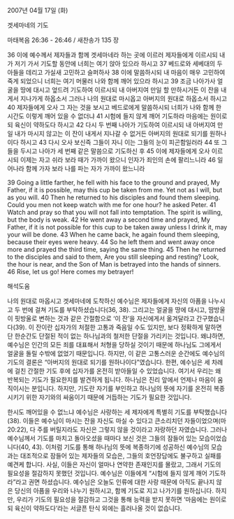 2007년 04월 17일 (화)

겟세마네의 기도



마태복음 26:36 - 26:46 / 새찬송가 135 장


36 이에 예수께서 제자들과 함께 겟세마네라 하는 곳에 이르러 제자들에게 이르시되 내가 저기 가서 기도할 동안에 너희는 여기 앉아 있으라 하시고 37 베드로와 세베대의 두 아들을 데리고 가실새 고민하고 슬퍼하사 38 이에 말씀하시되 내 마음이 매우 고민하여 죽게 되었으니 너희는 여기 머물러 나와 함께 깨어 있으라 하시고 
39 조금 나아가사 얼굴을 땅에 대시고 엎드려 기도하여 이르시되 내 아버지여 만일 할 만하시거든 이 잔을 내게서 지나가게 하옵소서 그러나 나의 원대로 마시옵고 아버지의 원대로 하옵소서 하시고 40 제자들에게 오사 그 자는 것을 보시고 베드로에게 말씀하시되 너희가 나와 함께 한 시간도 이렇게 깨어 있을 수 없더냐 41 시험에 들지 않게 깨어 기도하라 마음에는 원이로되 육신이 약하도다 하시고 42 다시 두 번째 나아가 기도하여 이르시되 내 아버지여 만일 내가 마시지 않고는 이 잔이 내게서 지나갈 수 없거든 아버지의 원대로 되기를 원하나이다 하시고 43 다시 오사 보신즉 그들이 자니 이는 그들의 눈이 피곤함일러라 44 또 그들을 두시고 나아가 세 번째 같은 말씀으로 기도하신 후 45 이에 제자들에게 오사 이르시되 이제는 자고 쉬라 보라 때가 가까이 왔으니 인자가 죄인의 손에 팔리느니라 46 일어나라 함께 가자 보라 나를 파는 자가 가까이 왔느니라  

39 Going a little farther, he fell with his face to the ground and prayed, My Father, if it is possible, may this cup be taken from me. Yet not as I will, but as you will. 40 Then he returned to his disciples and found them sleeping. Could you men not keep watch with me for one hour? he asked Peter. 41 Watch and pray so that you will not fall into temptation. The spirit is willing, but the body is weak. 42 He went away a second time and prayed, My Father, if it is not possible for this cup to be taken away unless I drink it, may your will be done. 43 When he came back, he again found them sleeping, because their eyes were heavy. 44 So he left them and went away once more and prayed the third time, saying the same thing. 45 Then he returned to the disciples and said to them, Are you still sleeping and resting? Look, the hour is near, and the Son of Man is betrayed into the hands of sinners. 46 Rise, let us go! Here comes my betrayer!

해석도움





나의 원대로 마옵시고  겟세마네에 도착하신 예수님은 제자들에게 자신의 아픔을 나누시고 두 번에 걸쳐 기도를 부탁하셨습니다(36, 38). 그리고는 얼굴을 땅에 대시고, 땀방울이 핏방울로 변하는 것과 같은 간절함으로 ‘이 잔’을 자신에게서 옮겨달라고 간구했습니다(39). 이 잔이란 십자가의 처절한 고통과 죽음일 수도 있지만, 보다 정확하게 말하면 단 한순간도 단절된 적이 없는 하나님과의 철저한 단절을 가리키는 것입니다. 왜냐하면, 예수님은 인간의 모든 죄를 대표해서 처형을 당하실 것이기 때문에 하나님도 그에게서 얼굴을 돌릴 수밖에 없었기 때문입니다. 하지만, 이 같은 고통스러운 순간에도 예수님의 기도의 결론은 “아버지의 원대로 되기를 원하나이다”였습니다. 한편, 예수님은 세 차례에 걸친 간절한 기도 후에 십자가를 온전히 받아들일 수 있었습니다. 여기서 우리는 왜 반복되는 기도가 필요한지를 발견하게 됩니다. 하나님은 진리 앞에서 언제나 마음이 움직이시는 분입니다. 하지만, 기도란 자기를 부인하고 하나님의 뜻에 자기를 온전히 복종시키기 위한 자기와의 싸움이기 때문에 거듭하는 기도가 필요한 것입니다. 

한시도 깨어있을 수 없느냐  예수님은 사랑하는 세 제자에게 특별히 기도를 부탁했습니다(38). 이들은 예수님이 마시는 잔을 자신도 마실 수 있다고 큰소리치던 자들이었으며(마 20:22), 다 주를 버릴지라도 자신은 그렇지 않을 것이라고 자랑하던 자였습니다. 그러나 예수님께서 기도를 마치고 돌아오셨을 때마다 보신 것은 그들의 잠들어 있는 모습이었습니다(40, 43). 이처럼 기도를 통해 하나님의 뜻에 복종하기에 성공하신 예수님의 모습과는 대조적으로 잠들어 있는 제자들의 모습은, 그들의 호언장담에도 불구하고 실패를 예견케 합니다. 사실, 이들은 자신이 얼마나 연약한 존재인지를 몰랐고, 그래서 기도의 필요성을 절감하지 못했던 것입니다. 예수님은 이들에게 “시험에 들지 않게 깨어 기도하라”라고 권면 하셨습니다. 예수님은 오늘도 인류에 대한 사랑 때문에 아직도 끝나지 않은 당신의 아픔을 우리와 나누기 원하시고, 함께 기도로 지고 나가기를 원하십니다. 하지만, 우리가 기도의 필요성을 절감하고 그것을 통해 능력을 받지 못하면 ‘마음에는 원이로되 육신이 약하도다’라는 서글픈 탄식 외에는 흘러나올 것이 없습니다.